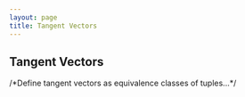 ```yaml
---
layout: page
title: Tangent Vectors
---
```


## Tangent Vectors

/\*Define tangent vectors as equivalence classes of tuples...\*/
